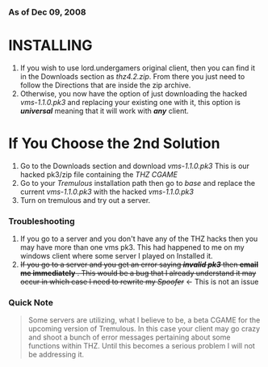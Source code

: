 ### As of Dec 09, 2008 ###

# INSTALLING #

  1. If you wish to use lord.undergamers original client, then you can find it in the Downloads section as _thz4.2.zip_. From there you just need to follow the Directions that are inside the zip archive.
  1. Otherwise, you now have the option of just downloading the hacked _vms-1.1.0.pk3_ and replacing your existing one with it, this option is **_universal_** meaning that it will work with **_any_** client.


# If You Choose the 2nd Solution #

  1. Go to the Downloads section and download _vms-1.1.0.pk3_  This is our hacked pk3/zip file containing the _THZ CGAME_
  1. Go to your _Tremulous_ installation path then go to _base_ and replace the current _vms-1.1.0.pk3_ with the hacked _vms-1.1.0.pk3_
  1. Turn on tremulous and try out a server.


### Troubleshooting ###

  1. If you go to a server and you don't have any of the THZ hacks then you may have more than one vms pk3. This had happened to me on my windows client where some server I played on Installed it.
  1. ~~If you go to a server and you get an error saying **_invalid pk3_** then **email me immediately** . This would be a bug that I already understand it may occur in which case I need to rewrite my _Spoofer_~~ <- This is not an issue


### Quick Note ###
> Some servers are utilizing, what I believe to be, a beta CGAME for the upcoming version of Tremulous. In this case your client may go crazy and shoot a bunch of error messages pertaining about some functions within THZ. Until this becomes a serious problem I will not be addressing it.
